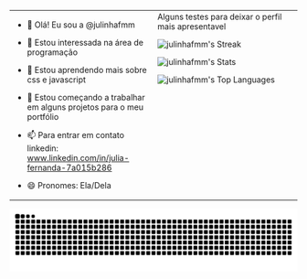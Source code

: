 <table border="0px">
  <tr>
    <td valign="top" width="50%">
      
- 👋 Olá! Eu sou a @julinhafmm  
- 👀 Estou interessada na área de programação 
- 🌱 Estou aprendendo mais sobre css e javascript 
- 💞️ Estou começando a trabalhar em alguns projetos para o meu portfólio  
- 📫 Para entrar em contato linkedin: www.linkedin.com/in/julia-fernanda-7a015b286 
- 😄 Pronomes: Ela/Dela  

    </td>
    <td valign="top" width="50%">
      Alguns testes para deixar o perfil mais apresentavel

![julinhafmm's Streak](https://github-readme-streak-stats.herokuapp.com/?user=julinhafmm&theme=blueberry&hide_border=false)

![julinhafmm's Stats](https://github-readme-stats.vercel.app/api?username=julinhafmm&theme=blueberry&show_icons=true&hide_border=false&count_private=true)

![julinhafmm's Top Languages](https://github-readme-stats.vercel.app/api/top-langs/?username=julinhafmm&theme=blueberry&show_icons=true&hide_border=false&layout=compact)
</td>
  </tr>
</table>


<picture>
  <source media="(prefers-color-scheme: dark)" srcset="https://raw.githubusercontent.com/julinhafmm/julinhafmm/output/github-contribution-grid-snake-dark.svg">
  <source media="(prefers-color-scheme: light)" srcset="https://raw.githubusercontent.com/julinhafmm/julinhafmm/output/github-contribution-grid-snake.svg">
  <img alt="github contribution grid snake animation" src="https://raw.githubusercontent.com/julinhafmm/julinhafmm/output/github-contribution-grid-snake.svg">
</picture>
